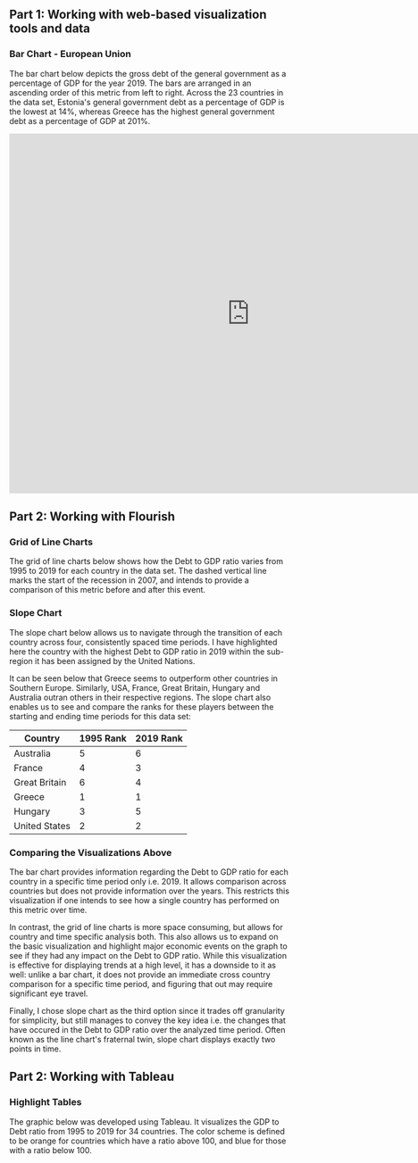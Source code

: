 ## Part 1: Working with web-based visualization tools and data
### Bar Chart - European Union
The bar chart below depicts the gross debt of the general government as a percentage of GDP for the year 2019. The bars are arranged in an ascending order of this metric from left to right. Across the 23 countries in the data set, Estonia's general government debt as a percentage of GDP is the lowest at 14%, whereas Greece has the highest general government debt as a percentage of GDP at 201%.

<iframe src="https://data.oecd.org/chart/6vlI" width="860" height="645" style="border: 0" mozallowfullscreen="true" webkitallowfullscreen="true" allowfullscreen="true"><a href="https://data.oecd.org/chart/6vlI" target="_blank">OECD Chart: General government debt, Total, % of GDP, Annual, 2019</a></iframe>

## Part 2: Working with Flourish
### Grid of Line Charts
The grid of line charts below shows how the Debt to GDP ratio varies from 1995 to 2019 for each country in the data set. The dashed vertical line marks the start of the recession in 2007, and intends to provide a comparison of this metric before and after this event. 

<div class="flourish-embed flourish-chart" data-src="visualisation/7682140"><script src="https://public.flourish.studio/resources/embed.js"></script></div>

### Slope Chart
The slope chart below allows us to navigate through the transition of each country across four, consistently spaced time periods. I have highlighted here the country with the highest Debt to GDP ratio in 2019 within the sub-region it has been assigned by the United Nations. 

It can be seen below that Greece seems to outperform other countries in Southern Europe. Similarly, USA, France, Great Britain, Hungary and Australia outran others in their respective regions. The slope chart also enables us to see and compare the ranks for these players between the starting and ending time periods for this data set: 

Country | 1995 Rank | 2019 Rank
------------ | ------------- | -------------
Australia | 5 | 6
France | 4 | 3
Great Britain | 6 | 4
Greece | 1 | 1
Hungary | 3 | 5
United States | 2 | 2

<div class="flourish-embed flourish-slope" data-src="visualisation/7682425"><script src="https://public.flourish.studio/resources/embed.js"></script></div>

### Comparing the Visualizations Above
The bar chart provides information regarding the Debt to GDP ratio for each country in a specific time period only i.e. 2019. It allows comparison across countries but does not provide information over the years. This restricts this visualization if one intends to see how a single country has performed on this metric over time. 

In contrast, the grid of line charts is more space consuming, but allows for country and time specific analysis both. This also allows us to expand on the basic visualization and highlight major economic events on the graph to see if they had any impact on the Debt to GDP ratio. While this visualization is effective for displaying trends at a high level, it has a downside to it as well: unlike a bar chart, it does not provide an immediate cross country comparison for a specific time period, and figuring that out may require significant eye travel. 

Finally, I chose slope chart as the third option since it trades off granularity for simplicity, but still manages to convey the key idea i.e. the changes that have occured in the Debt to GDP ratio over the analyzed time period. Often known as the line chart's fraternal twin, slope chart displays exactly two points in time.

## Part 2: Working with Tableau
### Highlight Tables
The graphic below was developed using Tableau. It visualizes the GDP to Debt ratio from 1995 to 2019 for 34 countries. The color scheme is defined to be orange for countries which have a ratio above 100, and blue for those with a ratio below 100. 

<script type='text/javascript' src='https://prod-useast-b.online.tableau.com/javascripts/api/viz_v1.js'></script><div class='tableauPlaceholder' style='width: 1366px; height: 571px;'><object class='tableauViz' width='1366' height='571' style='display:none;'><param name='host_url' value='https%3A%2F%2Fprod-useast-b.online.tableau.com%2F' /> <param name='embed_code_version' value='3' /> <param name='site_root' value='&#47;t&#47;carnegiemellonuniversitytellingstorieswithdata' /><param name='name' value='TableauPart3&#47;OECD' /><param name='tabs' value='no' /><param name='toolbar' value='yes' /><param name='origin' value='card_share_link' /><param name='showAppBanner' value='false' /></object></div>
